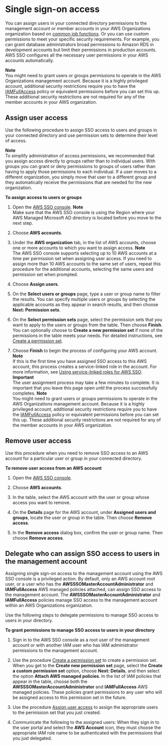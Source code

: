 # Single sign\-on access<a name="useraccess"></a>

You can assign users in your connected directory permissions to the management account or member accounts in your AWS Organizations organization based on [common job functions](https://docs.aws.amazon.com/IAM/latest/UserGuide/access_policies_job-functions.html)\. Or you can use custom permissions to meet your specific security requirements\. For example, you can grant database administrators broad permissions to Amazon RDS in development accounts but limit their permissions in production accounts\. AWS SSO configures all the necessary user permissions in your AWS accounts automatically\.

**Note**  
You might need to grant users or groups permissions to operate in the AWS Organizations management account\. Because it is a highly privileged account, additional security restrictions require you to have the [IAMFullAccess](https://console.aws.amazon.com/iam/home#policies/arn:aws:iam::aws:policy/IAMFullAccess) policy or equivalent permissions before you can set this up\. These additional security restrictions are not required for any of the member accounts in your AWS organization\.

## Assign user access<a name="assignusers"></a>

Use the following procedure to assign SSO access to users and groups in your connected directory and use permission sets to determine their level of access\.

**Note**  
To simplify administration of access permissions, we recommended that you assign access directly to groups rather than to individual users\. With groups you can grant or deny permissions to groups of users rather than having to apply those permissions to each individual\. If a user moves to a different organization, you simply move that user to a different group and they automatically receive the permissions that are needed for the new organization\.

**To assign access to users or groups**

1. Open the [AWS SSO console](https://console.aws.amazon.com/singlesignon)\.
**Note**  
Make sure that the AWS SSO console is using the Region where your AWS Managed Microsoft AD directory is located before you move to the next step\.

1. Choose **AWS accounts**\.

1. Under the **AWS organization** tab, in the list of AWS accounts, choose one or more accounts to which you want to assign access\.
**Note**  
The AWS SSO console supports selecting up to 10 AWS accounts at a time per permission set when assigning user access\. If you need to assign more than 10 AWS accounts to the same set of users, repeat this procedure for the additional accounts, selecting the same users and permission set when prompted\.

1. Choose **Assign users**\. 

1. On the **Select users or groups** page, type a user or group name to filter the results\. You can specify multiple users or groups by selecting the applicable accounts as they appear in search results, and then choose **Next: Permission sets**\. 

1. On the **Select permission sets** page, select the permission sets that you want to apply to the users or groups from the table\. Then choose **Finish**\. You can optionally choose to **Create a new permission set** if none of the permissions in the table meets your needs\. For detailed instructions, see [Create a permission set](howtocreatepermissionset.md)\. 

1. Choose **Finish** to begin the process of configuring your AWS account\.
**Note**  
If this is the first time you have assigned SSO access to this AWS account, this process creates a service\-linked role in the account\. For more information, see [Using service\-linked roles for AWS SSO](using-service-linked-roles.md)\.
**Important**  
The user assignment process may take a few minutes to complete\. It is important that you leave this page open until the process successfully completes\.
**Note**  
You might need to grant users or groups permissions to operate in the AWS Organizations management account\. Because it is a highly privileged account, additional security restrictions require you to have the [IAMFullAccess](https://console.aws.amazon.com/iam/home#policies/arn:aws:iam::aws:policy/IAMFullAccess) policy or equivalent permissions before you can set this up\. These additional security restrictions are not required for any of the member accounts in your AWS organization\.

## Remove user access<a name="howtoremoveaccess"></a>

Use this procedure when you need to remove SSO access to an AWS account for a particular user or group in your connected directory\.

**To remove user access from an AWS account**

1. Open the [AWS SSO console](https://console.aws.amazon.com/singlesignon)\.

1. Choose **AWS accounts**\.

1. In the table, select the AWS account with the user or group whose access you want to remove\.

1. On the **Details** page for the AWS account, under **Assigned users and groups**, locate the user or group in the table\. Then choose **Remove access**\.

1. In the **Remove access** dialog box, confirm the user or group name\. Then choose **Remove access**\. 

## Delegate who can assign SSO access to users in the management account<a name="howtodelegatessoaccess"></a>

Assigning single sign\-on access to the management account using the AWS SSO console is a privileged action\. By default, only an AWS account root user, or a user who has the **AWSSSOMasterAccountAdministrator** and **IAMFullAccess** AWS managed policies attached, can assign SSO access to the management account\. The **AWSSSOMasterAccountAdministrator** and **IAMFullAccess** policies manage SSO access to the management account within an AWS Organizations organization\.

Use the following steps to delegate permissions to manage SSO access to users in your directory\.

**To grant permissions to manage SSO access to users in your directory**

1. Sign in to the AWS SSO console as a root user of the management account or with another IAM user who has IAM administrator permissions to the management account\.

1. Use the procedure [Create a permission set](howtocreatepermissionset.md) to create a permission set\. When you get to the **Create new permission set** page, select the **Create a custom permission set** option, choose **Next: Details**, and then select the option **Attach AWS managed policies**\. In the list of IAM policies that appear in the table, choose both the **AWSSSOMasterAccountAdministrator** and **IAMFullAccess** AWS managed policies\. These policies grant permissions to any user who will be assigned access to this permission set in the future\.

1. Use the procedure [Assign user access](#assignusers) to assign the appropriate users to the permission set that you just created\.

1. Communicate the following to the assigned users: When they sign in to the user portal and select the **AWS Account** icon, they must choose the appropriate IAM role name to be authenticated with the permissions that you just delegated\.
